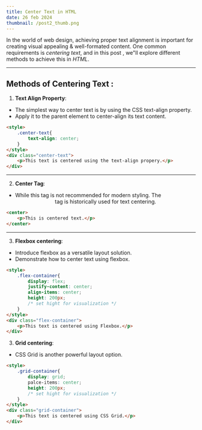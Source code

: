 ```yaml
---
title: Center Text in HTML
date: 26 feb 2024
thumbnail: /post2_thumb.png
---
```


In the world of web design, achieving proper text alignment is important for creating visual appealing & well-formated content.
One common requirements is *centering  text*, and in this post , we"ll explore different methods to achieve this in *HTML*. 

---


## Methods of Centering Text :

1. **Text Align Property**:
- The simplest way to center text is by using the CSS text-align property.
- Apply it to the parent element to center-align its text content.

```html
<style>
    .center-text{
        text-align: center;
    }
</style>
<div class="center-text">
    <p>This text is centered using the text-align propery.</p>
</div>
```

---

2. **Center Tag**:
- While this tag is not recommended for modern styling. The <center> tag is historically used for text centering.

```html
<center>
    <p>This is centered text.</p>
</center>
```

---

3. **Flexbox centering**:
- Introduce flexbox as a versatile layout solution.
- Demonstrate how to center text using flexbox.

```html
<style>
    .flex-container{
        display: flex;
        justify-content: center;
        align-items: center;
        height: 200px;
        /* set hight for visualization */
    }
</style>
<div class="flex-container">
    <p>This text is centered using Flexbox.</p>
</div>
```

3. **Grid centering**:
- CSS Grid is another powerful layout option.

```html
<style>
    .grid-container{
        display: grid;
        palce-items: center;
        height: 200px;
        /* set hight for visualization */
    }
</style>
<div class="grid-container">
    <p>This text is centered using CSS Grid.</p>
</div>
```

